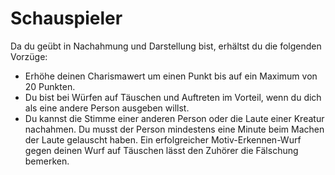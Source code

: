 # Schauspieler
Da du geübt in Nachahmung und Darstellung bist, erhältst du die folgenden Vorzüge:

- Erhöhe deinen Charismawert um einen Punkt bis auf ein Maximum von 20 Punkten.
- Du bist bei Würfen auf Täuschen und Auftreten im Vorteil, wenn du dich als eine andere Person ausgeben willst.
- Du kannst die Stimme einer anderen Person oder die Laute einer Kreatur nachahmen. Du musst der Person mindestens eine Minute beim Machen der Laute gelauscht haben. Ein erfolgreicher Motiv-Erkennen-Wurf gegen deinen Wurf auf Täuschen lässt den Zuhörer die Fälschung bemerken.